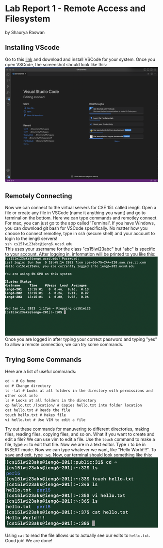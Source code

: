 # Lab Report 1 - Remote Access and Filesystem
by Shaurya Raswan
<br>
## Installing VScode
Go to this [link](https://code.visualstudio.com/) and download and install VSCode for your system. Once you open VSCode, the screenshot should look like this:
![VSCode](/VSCode.png?raw=true "Opening VSCode")
<br>
## Remotely Connecting
Now we can connect to the virtual servers for CSE 15L called ieng6. Open a file or create any file in VSCode (name it anything you want) and go to terminal on the bottom. Here we can type commands and remotley connect. For mac, you can just go to the app called 'Terminal'. If you have Windows, you can download git bash for VSCode specifically. No matter how you choose to connect remotley, type in ssh (secure shell) and your account to login to the ieng6 servers!
<br>
`ssh cs15lwi23abc@ieng6.ucsd.edu`
<br>
This uses your username for the class "cs15lwi23abc" but "abc" is specific to your account. After logging in, information will be printed to you like this:
![Connection](/connect.png?raw=true "Remote Connection")
<br>
Once you are logged in after typing your correct password and typing "yes" to allow a remote connection, we can try some commands. 
## Trying Some Commands
Here are a list of useful commands: <br>
```
cd ~ # Go home
cd # Change directory
ls -lat # Looks at all folders in the directory with permissions and other cool info
ls # Looks at all folders in the directory
cp hello.txt /location/ # Copies hello.txt into folder location
cat hello.txt # Reads the file
touch hello.txt # Makes file
vi hello.txt # Use VIM to edit a file
```

Try out these commands for manuvering to different directories, making files, reading files, copying files, and so on. What if you want to create and edit a file? We can use vim to edit a file. Use the `touch` command to make a file, type `vi` to edit that file. Now we are in a text editor. Type `i` to be in INSERT mode. Now we can type whatever we want, like "Hello World!!!". To save and exit, type `:wq`. Now, our terminal should look something like this:
![HelloWorld](/helloworld.png)

Using `cat` to read the file allows us to actually see our edits to `hello.txt`. Good job! We are done!

